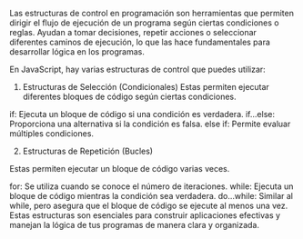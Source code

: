 Las estructuras de control en programación son herramientas que permiten dirigir el flujo de ejecución de un programa según ciertas condiciones o reglas. Ayudan a tomar decisiones, repetir acciones o seleccionar diferentes caminos de ejecución, lo que las hace fundamentales para desarrollar lógica en los programas.

En JavaScript, hay varias estructuras de control que puedes utilizar:

1. Estructuras de Selección (Condicionales)
Estas permiten ejecutar diferentes bloques de código según ciertas condiciones.

if: Ejecuta un bloque de código si una condición es verdadera.
if...else: Proporciona una alternativa si la condición es falsa.
else if: Permite evaluar múltiples condiciones.

2. Estructuras de Repetición (Bucles)

Estas permiten ejecutar un bloque de código varias veces.

for: Se utiliza cuando se conoce el número de iteraciones.
while: Ejecuta un bloque de código mientras la condición sea verdadera.
do...while: Similar al while, pero asegura que el bloque de código se ejecute al menos una vez.
Estas estructuras son esenciales para construir aplicaciones efectivas y manejan la lógica de tus programas de manera clara y organizada.